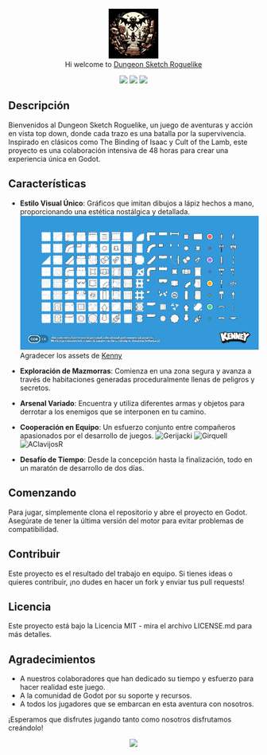 <p align="center">
  <img src="./Game Design/assets/logo.jpg" width="100" alt="Logo"/><br/>
  Hi welcome to <a href="https://github.com/SergiGiribet">Dungeon Sketch Roguelike</a>
</p>

<p align="center">
  <a href="https://github.com/SergiGiribet/Game-Design/stargazers"><img src="https://img.shields.io/github/stars/SergiGiribet/Game-Design?colorA=363a4f&colorB=b7bdf8&style=for-the-badge"></a>
  <a href="https://github.com/SergiGiribet/Game-Design/issues"><img src="https://img.shields.io/github/issues/SergiGiribet/Game-Design?colorA=363a4f&colorB=f5a97f&style=for-the-badge"></a>
  <a href="https://github.com/SergiGiribet/Game-Design/contributors"><img src="https://img.shields.io/github/contributors/SergiGiribet/Game-Design?colorA=363a4f&colorB=a6da95&style=for-the-badge"></a>
</p>

## Descripción
Bienvenidos al Dungeon Sketch Roguelike, un juego de aventuras y acción en vista top down, donde cada trazo es una batalla por la supervivencia. Inspirado en clásicos como The Binding of Isaac y Cult of the Lamb, este proyecto es una colaboración intensiva de 48 horas para crear una experiencia única en Godot.

## Características
- **Estilo Visual Único**: Gráficos que imitan dibujos a lápiz hechos a mano, proporcionando una estética nostálgica y detallada.
![Sketch](Game%20Design/assets/kenney_scribbledungeons/Preview.png)
Agradecer los assets de [Kenny](https://kenney-assets.itch.io/)

- **Exploración de Mazmorras**: Comienza en una zona segura y avanza a través de habitaciones generadas proceduralmente llenas de peligros y secretos.
- **Arsenal Variado**: Encuentra y utiliza diferentes armas y objetos para derrotar a los enemigos que se interponen en tu camino.
- **Cooperación en Equipo**: Un esfuerzo conjunto entre compañeros apasionados por el desarrollo de juegos.
![Gerijacki](https://github.com/Gerijacki.png)
![Girquell](https://github.com/SergiGiribet.png)
![AClavijosR](https://github.com/AClavijosR.png)
- **Desafío de Tiempo**: Desde la concepción hasta la finalización, todo en un maratón de desarrollo de dos días.

## Comenzando
Para jugar, simplemente clona el repositorio y abre el proyecto en Godot. Asegúrate de tener la última versión del motor para evitar problemas de compatibilidad.

## Contribuir
Este proyecto es el resultado del trabajo en equipo. Si tienes ideas o quieres contribuir, ¡no dudes en hacer un fork y enviar tus pull requests!

## Licencia
Este proyecto está bajo la Licencia MIT - mira el archivo LICENSE.md para más detalles.

## Agradecimientos
- A nuestros colaboradores que han dedicado su tiempo y esfuerzo para hacer realidad este juego.
- A la comunidad de Godot por su soporte y recursos.
- A todos los jugadores que se embarcan en esta aventura con nosotros.

¡Esperamos que disfrutes jugando tanto como nosotros disfrutamos creándolo!

<p align="center">
  <img src="https://raw.githubusercontent.com/Trilokia/Trilokia/379277808c61ef204768a61bbc5d25bc7798ccf1/bottom_header.svg" />
</p>